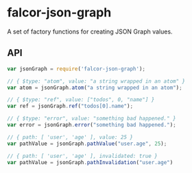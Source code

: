 # falcor-json-graph

A set of factory functions for creating JSON Graph values.

## API

```JavaScript
var jsonGraph = require('falcor-json-graph');

// { $type: "atom", value: "a string wrapped in an atom" }
var atom = jsonGraph.atom("a string wrapped in an atom");

// { $type: "ref", value: ["todos", 0, "name"] }
var ref = jsonGraph.ref("todos[0].name");

// { $type: "error", value: "something bad happened." }
var error = jsonGraph.error("something bad happened.");

// { path: [ 'user', 'age' ], value: 25 }
var pathValue = jsonGraph.pathValue("user.age", 25);

// { path: [ 'user', 'age' ], invalidated: true }
var pathValue = jsonGraph.pathInvalidation("user.age")
```
